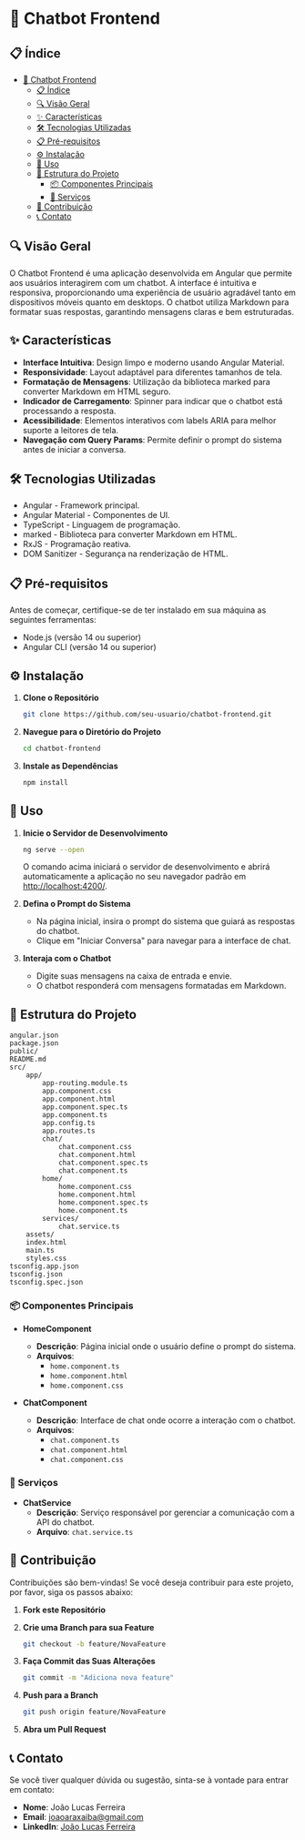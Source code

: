 # 🤖 Chatbot Frontend

## 📋 Índice

- [🤖 Chatbot Frontend](#-chatbot-frontend)
  - [📋 Índice](#-índice)
  - [🔍 Visão Geral](#-visão-geral)
  - [✨ Características](#-características)
  - [🛠️ Tecnologias Utilizadas](#️-tecnologias-utilizadas)
  - [📋 Pré-requisitos](#-pré-requisitos)
  - [⚙️ Instalação](#️-instalação)
  - [🚀 Uso](#-uso)
  - [📂 Estrutura do Projeto](#-estrutura-do-projeto)
    - [📦 Componentes Principais](#-componentes-principais)
    - [🔧 Serviços](#-serviços)
  - [🤝 Contribuição](#-contribuição)
  - [📞 Contato](#-contato)

## 🔍 Visão Geral

O Chatbot Frontend é uma aplicação desenvolvida em Angular que permite aos usuários interagirem com um chatbot. A interface é intuitiva e responsiva, proporcionando uma experiência de usuário agradável tanto em dispositivos móveis quanto em desktops. O chatbot utiliza Markdown para formatar suas respostas, garantindo mensagens claras e bem estruturadas.

## ✨ Características

- **Interface Intuitiva**: Design limpo e moderno usando Angular Material.
- **Responsividade**: Layout adaptável para diferentes tamanhos de tela.
- **Formatação de Mensagens**: Utilização da biblioteca marked para converter Markdown em HTML seguro.
- **Indicador de Carregamento**: Spinner para indicar que o chatbot está processando a resposta.
- **Acessibilidade**: Elementos interativos com labels ARIA para melhor suporte a leitores de tela.
- **Navegação com Query Params**: Permite definir o prompt do sistema antes de iniciar a conversa.

## 🛠️ Tecnologias Utilizadas

- Angular - Framework principal.
- Angular Material - Componentes de UI.
- TypeScript - Linguagem de programação.
- marked - Biblioteca para converter Markdown em HTML.
- RxJS - Programação reativa.
- DOM Sanitizer - Segurança na renderização de HTML.

## 📋 Pré-requisitos

Antes de começar, certifique-se de ter instalado em sua máquina as seguintes ferramentas:

- Node.js (versão 14 ou superior)
- Angular CLI (versão 14 ou superior)

## ⚙️ Instalação

1. **Clone o Repositório**

    ```bash
    git clone https://github.com/seu-usuario/chatbot-frontend.git
    ```

2. **Navegue para o Diretório do Projeto**

    ```bash
    cd chatbot-frontend
    ```

3. **Instale as Dependências**

    ```bash
    npm install
    ```

## 🚀 Uso

1. **Inicie o Servidor de Desenvolvimento**

    ```bash
    ng serve --open
    ```

    O comando acima iniciará o servidor de desenvolvimento e abrirá automaticamente a aplicação no seu navegador padrão em [http://localhost:4200/](http://localhost:4200/).

2. **Defina o Prompt do Sistema**
    - Na página inicial, insira o prompt do sistema que guiará as respostas do chatbot.
    - Clique em "Iniciar Conversa" para navegar para a interface de chat.

3. **Interaja com o Chatbot**
    - Digite suas mensagens na caixa de entrada e envie.
    - O chatbot responderá com mensagens formatadas em Markdown.

## 📂 Estrutura do Projeto

```
angular.json
package.json
public/
README.md
src/
    app/
        app-routing.module.ts
        app.component.css
        app.component.html
        app.component.spec.ts
        app.component.ts
        app.config.ts
        app.routes.ts
        chat/
            chat.component.css
            chat.component.html
            chat.component.spec.ts
            chat.component.ts
        home/
            home.component.css
            home.component.html
            home.component.spec.ts
            home.component.ts
        services/
            chat.service.ts
    assets/
    index.html
    main.ts
    styles.css
tsconfig.app.json
tsconfig.json
tsconfig.spec.json
```

### 📦 Componentes Principais

- **HomeComponent**
    - **Descrição**: Página inicial onde o usuário define o prompt do sistema.
    - **Arquivos**:
        - `home.component.ts`
        - `home.component.html`
        - `home.component.css`

- **ChatComponent**
    - **Descrição**: Interface de chat onde ocorre a interação com o chatbot.
    - **Arquivos**:
        - `chat.component.ts`
        - `chat.component.html`
        - `chat.component.css`

### 🔧 Serviços

- **ChatService**
    - **Descrição**: Serviço responsável por gerenciar a comunicação com a API do chatbot.
    - **Arquivo**: `chat.service.ts`

## 🤝 Contribuição

Contribuições são bem-vindas! Se você deseja contribuir para este projeto, por favor, siga os passos abaixo:

1. **Fork este Repositório**

2. **Crie uma Branch para sua Feature**

    ```bash
    git checkout -b feature/NovaFeature
    ```

3. **Faça Commit das Suas Alterações**

    ```bash
    git commit -m "Adiciona nova feature"
    ```

4. **Push para a Branch**

    ```bash
    git push origin feature/NovaFeature
    ```

5. **Abra um Pull Request**

## 📞 Contato

Se você tiver qualquer dúvida ou sugestão, sinta-se à vontade para entrar em contato:

- **Nome**: João Lucas Ferreira
- **Email**: joaoaraxaiba@gmail.com
- **LinkedIn**: [João Lucas Ferreira](https://www.linkedin.com/in/johnlaff/)
